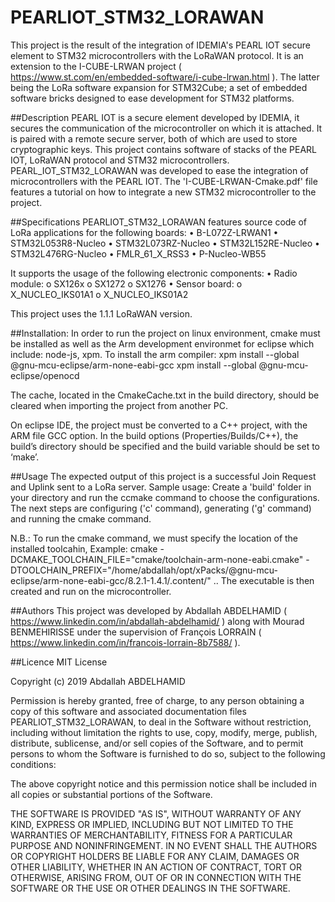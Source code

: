 # PEARLIOT_STM32_LORAWAN
This project is the result of the integration of IDEMIA's PEARL IOT secure element to STM32 microcontrollers with the LoRaWAN protocol.
It is an extension to the I-CUBE-LRWAN project ( https://www.st.com/en/embedded-software/i-cube-lrwan.html ).
The latter being the LoRa software expansion for STM32Cube; a set of embedded software bricks designed to ease development for STM32 platforms.

##Description
PEARL IOT is a secure element developed by IDEMIA, it secures the communication of the microcontroller on which it is attached.
It is paired with a remote secure server, both of which are used to store cryptographic keys.
This project contains software of stacks of the PEARL IOT, LoRaWAN protocol and STM32 microcontrollers.
PEARL_IOT_STM32_LORAWAN was developed to ease the integration of microcontrollers with the PEARL IOT.
The 'I-CUBE-LRWAN-Cmake.pdf' file features a tutorial on how to integrate a new STM32 microcontroller to the project. 

##Specifications
PEARLIOT_STM32_LORAWAN features source code of LoRa applications for the following boards:
    • B-L072Z-LRWAN1
    • STM32L053R8-Nucleo
    • STM32L073RZ-Nucleo
    • STM32L152RE-Nucleo
    • STM32L476RG-Nucleo
    • FMLR_61_X_RSS3
    • P-Nucleo-WB55
    
It supports the usage of the following electronic components:
    • Radio module:
        o SX126x
        o SX1272
        o SX1276
    • Sensor board:
        o X_NUCLEO_IKS01A1
        o X_NUCLEO_IKS01A2
        
This project uses the 1.1.1 LoRaWAN version.

##Installation:
In order to run the project on linux environment, cmake must be installed as well as the Arm development environmet for eclipse which include: node-js, xpm. To install the arm compiler:
xpm install --global @gnu-mcu-eclipse/arm-none-eabi-gcc 
xpm install --global @gnu-mcu-eclipse/openocd

The cache, located in the CmakeCache.txt in the build directory, should be cleared when importing the project from another PC.

On eclipse IDE, the project must be converted to a C++ project, with the ARM file GCC option. In the build options (Properties/Builds/C++), the build’s directory should be specified and the build variable should be set to ‘make’.

##Usage
The expected output of this project is a successful Join Request and Uplink sent to a LoRa server.
Sample usage:
Create a 'build' folder in your directory and run the ccmake command to choose the configurations.
The next steps are configuring ('c' command), generating ('g' command) and running the cmake command.

N.B.: To run the cmake command, we must specify the location of the installed toolcahin, Example:
      cmake -DCMAKE_TOOLCHAIN_FILE="cmake/toolchain-arm-none-eabi.cmake" -DTOOLCHAIN_PREFIX="/home/abdallah/opt/xPacks/@gnu-mcu-eclipse/arm-none-eabi-gcc/8.2.1-1.4.1/.content/" ..
The executable is then created and run on the microcontroller.

##Authors
This project was developed by Abdallah ABDELHAMID ( https://www.linkedin.com/in/abdallah-abdelhamid/ ) along with Mourad BENMEHIRISSE under the supervision of François LORRAIN ( https://www.linkedin.com/in/francois-lorrain-8b7588/ ).

##Licence
MIT License

Copyright (c) 2019 Abdallah ABDELHAMID

Permission is hereby granted, free of charge, to any person obtaining a copy
of this software and associated documentation files PEARLIOT_STM32_LORAWAN, to deal
in the Software without restriction, including without limitation the rights
to use, copy, modify, merge, publish, distribute, sublicense, and/or sell
copies of the Software, and to permit persons to whom the Software is
furnished to do so, subject to the following conditions:

The above copyright notice and this permission notice shall be included in all
copies or substantial portions of the Software.

THE SOFTWARE IS PROVIDED "AS IS", WITHOUT WARRANTY OF ANY KIND, EXPRESS OR
IMPLIED, INCLUDING BUT NOT LIMITED TO THE WARRANTIES OF MERCHANTABILITY,
FITNESS FOR A PARTICULAR PURPOSE AND NONINFRINGEMENT. IN NO EVENT SHALL THE
AUTHORS OR COPYRIGHT HOLDERS BE LIABLE FOR ANY CLAIM, DAMAGES OR OTHER
LIABILITY, WHETHER IN AN ACTION OF CONTRACT, TORT OR OTHERWISE, ARISING FROM,
OUT OF OR IN CONNECTION WITH THE SOFTWARE OR THE USE OR OTHER DEALINGS IN THE
SOFTWARE.

